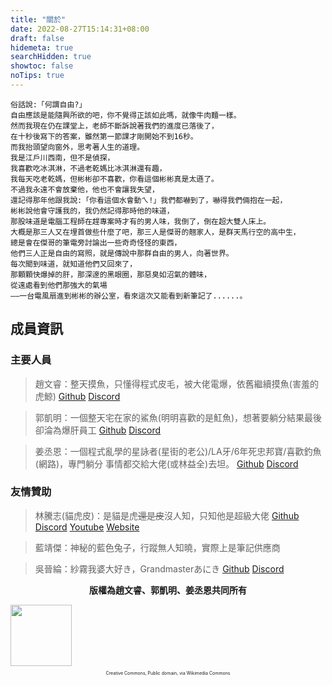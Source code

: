 ```yaml
---
title: "關於"
date: 2022-08-27T15:14:31+08:00
draft: false
hidemeta: true
searchHidden: true
showtoc: false
noTips: true
---
```



```
俗話說:「何謂自由?」
自由應該是能隨興所欲的吧，你不覺得正該如此嗎，就像牛肉麵一樣。
然而我現在仍在課堂上，老師不斷訴說著我們的進度已落後了，
在十秒後寫下的答案，雖然第一節課才剛開始不到16秒。
而我抬頭望向窗外，思考著人生的道理。
我是江戶川西南，但不是偵探，
我喜歡吃冰淇淋，不過老乾媽比冰淇淋還有趣，
我每天吃老乾媽，但彬彬卻不喜歡，你看這個彬彬真是太遜了。
不過我永遠不會放棄他，他也不會讓我失望，
還記得那年他跟我說:「你看這個水會動ㄟ!」我們都嚇到了，嚇得我們倆抱在一起，
彬彬說他會守護我的，我仍然記得那時他的味道，
那股味道是電腦工程師在趕專案時才有的男人味，我倒了，倒在超大雙人床上。
大概是那三人又在埋首做些什麼了吧，那三人是傑哥的翹家人，是群天馬行空的高中生，
總是會在傑哥的筆電旁討論出一些奇奇怪怪的東西，
他們三人正是自由的寫照，就是傳說中那群自由的男人，向著世界。
每次聞到味道，就知道他們又回來了，
那顆顆快爆掉的肝，那深邃的黑眼圈，那惡臭如沼氣的體味，
從遠處看到他們那強大的氣場
——一台電風扇進到彬彬的辦公室，看來這次又能看到新筆記了......。
```

## 成員資訊
### 主要人員

> 趙文睿：整天摸魚，只懂得程式皮毛，被大佬電爆，依舊繼續摸魚(害羞的虎鯨)
> [Github](https://github.com/Chaoray)
> [Discord](https://discord.com/users/731018913097449533)

> 郭凱明：一個整天宅在家的鯊魚(明明喜歡的是魟魚)，想著要躺分結果最後卻淪為爆肝員工
> [Github](https://github.com/ThatShark)
> [Discord](https://discord.com/users/779305775088402454)

> 姜丞恩：一個程式亂學的星詠者(星街的老公)/LA牙/6年死忠邦寶/喜歡釣魚(網路)，專門躺分
事情都交給大佬(或林益全)去坦。
> [Github](https://github.com/anyon6)
> [Discord](https://discord.com/users/887327376135057488)

### 友情贊助

> 林騰志(貓虎皮)：是貓是虎<s>還是皮</s>沒人知，只知他是超級大佬
> [Github](https://github.com/maohupi)
> [Discord](https://discord.com/users/661343103013224486)
> [Youtube](https://www.youtube.com/channel/UCp4UdxeDQO7VXSIe4Qk3aig)
> [Website](https://maohupi.github.io)

> 藍靖傑：神秘的藍色兔子，行蹤無人知曉，實際上是筆記供應商

> 吳晉綸：紗霧我婆大好き，Grandmasterあにき
> [Github](https://github.com/XxAlanXDxX)
> [Discord](https://discord.com/users/867183033236848681)

<p style="text-align: center;"><b>版權為趙文睿、郭凱明、姜丞恩共同所有</b></p>
<img style="width:7em; height: auto;" src="https://upload.wikimedia.org/wikipedia/commons/7/70/CC_BY-NC-ND.svg">
<p style="text-align: center; font-size: 0.5em;">Creative Commons, Public domain, via Wikimedia Commons</p>
